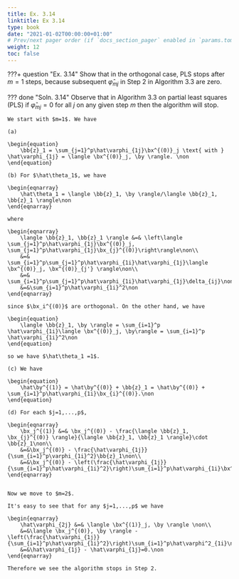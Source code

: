 ```yaml
---
title: Ex. 3.14
linktitle: Ex 3.14
type: book
date: "2021-01-02T00:00:00+01:00"
# Prev/next pager order (if `docs_section_pager` enabled in `params.toml`)
weight: 12
toc: false
---
```


???+ question "Ex. 3.14"
    Show that in the orthogonal case, PLS stops after $m=1$ steps, because subsequent $\hat\varphi_{mj}$ in Step 2 in Algorithm 3.3 are zero.

??? done "Soln. 3.14" 
    Observe that in Algorithm 3.3 on partial least squares (PLS) if $\hat\varphi_{mj}=0$ for all $j$ on any given step $m$ then the algorithm will stop.

    We start with $m=1$. We have

    (a) 

    \begin{equation}
        \bb{z}_1 = \sum_{j=1}^p\hat\varphi_{1j}\bx^{(0)}_j \text{ with } \hat\varphi_{1j} = \langle \bx^{(0)}_j, \by \rangle. \non
    \end{equation}

    (b) For $\hat\theta_1$, we have

    \begin{eqnarray}
        \hat\theta_1 = \langle \bb{z}_1, \by \rangle/\langle \bb{z}_1, \bb{z}_1 \rangle\non 
    \end{eqnarray}
        
    where

    \begin{eqnarray}
        \langle \bb{z}_1, \bb{z}_1 \rangle &=& \left\langle \sum_{j=1}^p\hat\varphi_{1j}\bx^{(0)}_j, \sum_{j=1}^p\hat\varphi_{1j}\bx_{j}^{(0)}\right\rangle\non\\
        &=& \sum_{i=1}^p\sum_{j=1}^p\hat\varphi_{1i}\hat\varphi_{1j}\langle \bx^{(0)}_j, \bx^{(0)}_{j'} \rangle\non\\
        &=& \sum_{i=1}^p\sum_{j=1}^p\hat\varphi_{1i}\hat\varphi_{1j}\delta_{ij}\non\\
        &=&\sum_{i=1}^p\hat\varphi_{1i}^2\non
    \end{eqnarray}

    since $\bx_i^{(0)}$ are orthogonal. On the other hand, we have
        
    \begin{equation}
        \langle \bb{z}_1, \by \rangle = \sum_{i=1}^p \hat\varphi_{1i}\langle \bx^{(0)}_j, \by\rangle = \sum_{i=1}^p \hat\varphi_{1i}^2\non
    \end{equation}
        
    so we have $\hat\theta_1 =1$.

    (c) We have
        
    \begin{equation}
        \hat\by^{(1)} = \hat\by^{(0)} + \bb{z}_1 = \hat\by^{(0)} + \sum_{i=1}^p\hat\varphi_{1i}\bx_{i}^{(0)}.\non
    \end{equation}
        
    (d) For each $j=1,...,p$,

    \begin{eqnarray}
        \bx_j^{(1)} &=& \bx_j^{(0)} - \frac{\langle \bb{z}_1, \bx_{j}^{(0)} \rangle}{\langle \bb{z}_1, \bb{z}_1 \rangle}\cdot \bb{z}_1\non\\
        &=&\bx_j^{(0)} - \frac{\hat\varphi_{1j}}{\sum_{i=1}^p\varphi_{1i}^2}\bb{z}_1\non\\
        &=&\bx_j^{(0)} - \left(\frac{\hat\varphi_{1j}}{\sum_{i=1}^p\hat\varphi_{1i}^2}\right)\sum_{i=1}^p\hat\varphi_{1i}\bx^{(0)}_i.\non
    \end{eqnarray}	
        

    Now we move to $m=2$.

    It's easy to see that for any $j=1,...,p$ we have

    \begin{eqnarray}
        \hat\varphi_{2j} &=& \langle \bx^{(1)}_j, \by \rangle \non\\
        &=&\langle \bx_j^{(0)}, \by \rangle - \left(\frac{\hat\varphi_{1j}}{\sum_{i=1}^p\hat\varphi_{1i}^2}\right)\sum_{i=1}^p\hat\varphi^2_{1i}\non\\
        &=&\hat\varphi_{1j} - \hat\varphi_{1j}=0.\non
    \end{eqnarray}

    Therefore we see the algorithm stops in Step 2.
